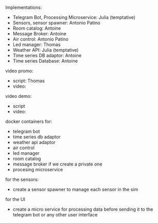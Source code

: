Implementations:
- Telegram Bot, Processing Microservice: Julia (temptative)
- Sensors, sensor spawner: Antonio Patino
- Room catalog: Antoine
- Message Broker: Antoine
- Air control: Antonio Patino
- Led manager: Thomas
- Weather API: Julia (temptative)
- Time series DB adaptor: Antoine
- Time series Database: Antoine

video promo:
- script: Thomas
- video:

video demo:
- script
- video:

docker containers for:
- telegram bot
- time series db adaptor
- weather api adaptor
- air control
- led manager
- room catalog
- message broker if we create a private one
- procesing microservice


for the sensors:
- create a sensor spawner to manage each sensor in the sim

for the UI
- create a micro service for processing data before sending it to the telegram bot or any other user interface
